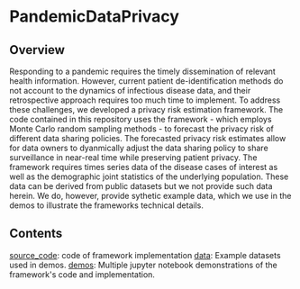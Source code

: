 # PandemicDataPrivacy
## Overview
Responding to a pandemic requires the timely dissemination of relevant health information. However, current patient de-identification methods do not account to the dynamics of infectious disease data, and their retrospective approach requires too much time to implement. To address these challenges, we developed a privacy risk estimation framework. The code contained in this repository uses the framework - which employs Monte Carlo random sampling methods - to forecast the privacy risk of different data sharing policies. The forecasted privacy risk estimates allow for data owners to dyanmically adjust the data sharing policy to share surveillance in near-real time while preserving patient privacy. The framework requires times series data of the disease cases of interest as well as the demographic joint statistics of the underlying population. These data can be derived from public datasets but we not provide such data herein. We do, however, provide sythetic example data, which we use in the demos to illustrate the frameworks technical details.
## Contents
 [source_code](source_code): code of framework implementation
 [data](data): Example datasets used in demos.
 [demos](demos): Multiple jupyter notebook demonstrations of the framework's code and implementation.
##
